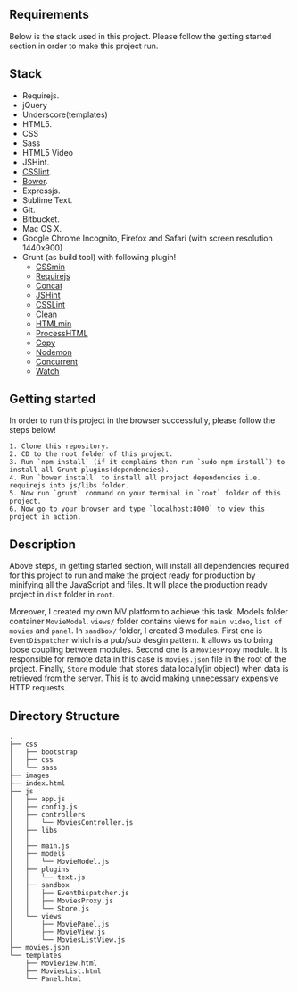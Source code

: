 ## Requirements
Below is the stack used in this project. Please follow the getting started section in order to make this project run.

## Stack
 - Requirejs.
 - jQuery
 - Underscore(templates)
 - HTML5.
 - CSS
 - Sass
 - HTML5 Video
 - JSHint.
 - [CSSlint](https://github.com/CSSLint/csslint).
 - [Bower](http://bower.io/).
 - Expressjs.
 - Sublime Text.
 - Git.
 - Bitbucket.
 - Mac OS X.
 - Google Chrome Incognito, Firefox and Safari (with screen resolution 1440x900)
 - Grunt (as build tool) with following plugin!
   - [CSSmin](https://github.com/gruntjs/grunt-contrib-cssmin)
   - [Requirejs](https://github.com/gruntjs/grunt-contrib-requirejs)
   - [Concat](https://github.com/gruntjs/grunt-contrib-concat)
   - [JSHint](https://github.com/gruntjs/grunt-contrib-jshint)
   - [CSSLint](https://github.com/gruntjs/grunt-contrib-csslint)
   - [Clean](https://github.com/gruntjs/grunt-contrib-clean)
   - [HTMLmin](https://github.com/gruntjs/grunt-contrib-htmlmin)
   - [ProcessHTML](https://github.com/dciccale/grunt-processhtml)
   - [Copy](https://github.com/gruntjs/grunt-contrib-copy)
   - [Nodemon](https://github.com/ChrisWren/grunt-nodemon)
   - [Concurrent](https://github.com/sindresorhus/grunt-concurrent)
   - [Watch](https://github.com/gruntjs/grunt-contrib-watch)

## Getting started
In order to run this project in the browser successfully, please follow the steps below!

	1. Clone this repository.
	2. CD to the root folder of this project.
	3. Run `npm install` (if it complains then run `sudo npm install`) to install all Grunt plugins(dependencies).
	4. Run `bower install` to install all project dependencies i.e. requirejs into js/libs folder.
	5. Now run `grunt` command on your terminal in `root` folder of this project.
	6. Now go to your browser and type `localhost:8000` to view this project in action.

## Description
Above steps, in getting started section, will install all dependencies required for this project to run and make the project ready for
production by minifying all the JavaScript and files. It will place the production ready project in `dist` folder in `root`.

Moreover, I created my own MV platform to achieve this task. Models folder container `MovieModel`. `views/` folder contains views for 
`main video`, `list of movies` and `panel`. In `sandbox/` folder, I created 3 modules. First one is `EventDispatcher` which is a pub/sub desgin pattern. It allows us to bring loose coupling between modules. Second one is a `MoviesProxy` module. It is responsible for remote data in this case is `movies.json` file in the root of the project. Finally, `Store` module that stores data locally(in object) when data is retrieved from the server. This is to avoid making unnecessary expensive HTTP requests.

## Directory Structure
```
.
├── css
│   ├── bootstrap
│   ├── css
│   └── sass
├── images
├── index.html
├── js
│   ├── app.js
│   ├── config.js
│   ├── controllers
│   │   └── MoviesController.js
│   ├── libs
│   │   
│   ├── main.js
│   ├── models
│   │   └── MovieModel.js
│   ├── plugins
│   │   └── text.js
│   ├── sandbox
│   │   ├── EventDispatcher.js
│   │   ├── MoviesProxy.js
│   │   └── Store.js
│   └── views
│       ├── MoviePanel.js
│       ├── MovieView.js
│       └── MoviesListView.js
├── movies.json
└── templates
    ├── MovieView.html
    ├── MoviesList.html
    └── Panel.html
```
